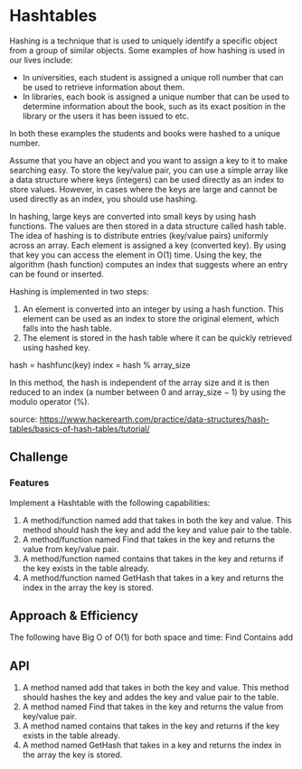 # Hashtables
<!-- Short summary or background information -->
Hashing is a technique that is used to uniquely identify a specific object from a group of similar objects. Some examples of how hashing is used in our lives include:

* In universities, each student is assigned a unique roll number that can be used to retrieve information about them.
* In libraries, each book is assigned a unique number that can be used to determine information about the book, such as its exact position in the library or the users it has been issued to etc.

In both these examples the students and books were hashed to a unique number.

Assume that you have an object and you want to assign a key to it to make searching easy. To store the key/value pair, you can use a simple array like a data structure where keys (integers) can be used directly as an index to store values. However, in cases where the keys are large and cannot be used directly as an index, you should use hashing.

In hashing, large keys are converted into small keys by using hash functions. The values are then stored in a data structure called hash table. The idea of hashing is to distribute entries (key/value pairs) uniformly across an array. Each element is assigned a key (converted key). By using that key you can access the element in O(1) time. Using the key, the algorithm (hash function) computes an index that suggests where an entry can be found or inserted.

Hashing is implemented in two steps:

1. An element is converted into an integer by using a hash function. This element can be used as an index to store the original element, which falls into the hash table.
2. The element is stored in the hash table where it can be quickly retrieved using hashed key.

hash = hashfunc(key)
index = hash % array_size

In this method, the hash is independent of the array size and it is then reduced to an index (a number between 0 and array_size − 1) by using the modulo operator (%).

source: https://www.hackerearth.com/practice/data-structures/hash-tables/basics-of-hash-tables/tutorial/

## Challenge
<!-- Description of the challenge -->
### Features
Implement a Hashtable with the following capabilities:

1. A method/function named add that takes in both the key and value. This method should hash the key and add the key and value pair to the table.
2. A method/function named Find that takes in the key and returns the value from key/value pair.
3. A method/function named contains that takes in the key and returns if the key exists in the table already.
4. A method/function named GetHash that takes in a key and returns the index in the array the key is stored.

## Approach & Efficiency
<!-- What approach did you take? Why? What is the Big O space/time for this approach? -->
The following have Big O of O(1) for both space and time:
Find
Contains
add

## API
<!-- Description of each method publicly available in each of your hashtable -->
1. A method named add that takes in both the key and value. This method should hashes the key and addes the key and value pair to the table.
2. A method named Find that takes in the key and returns the value from key/value pair.
3. A method named contains that takes in the key and returns if the key exists in the table already.
4. A method named GetHash that takes in a key and returns the index in the array the key is stored.

